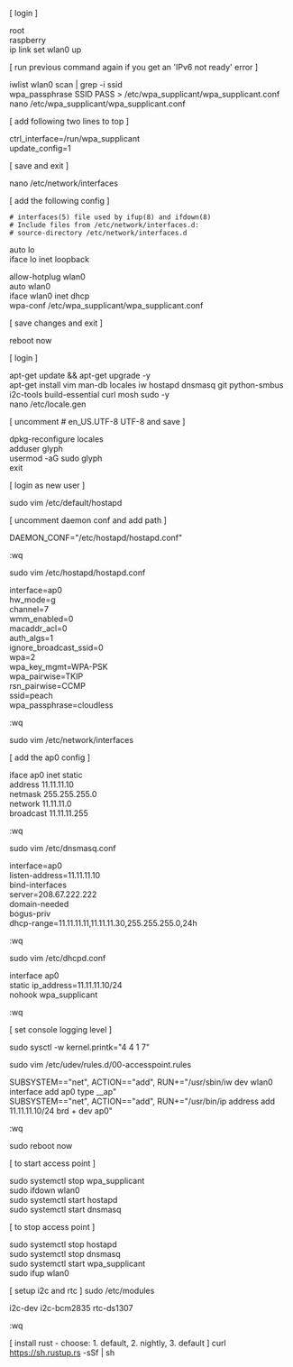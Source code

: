 [ login ]

root  
raspberry  
ip link set wlan0 up

[ run previous command again if you get an 'IPv6 not ready' error ]

iwlist wlan0 scan | grep -i ssid  
wpa_passphrase SSID PASS > /etc/wpa_supplicant/wpa_supplicant.conf  
nano /etc/wpa_supplicant/wpa_supplicant.conf

[ add following two lines to top ]

ctrl_interface=/run/wpa_supplicant  
update_config=1

[ save and exit ]

nano /etc/network/interfaces

[ add the following config ]

`# interfaces(5) file used by ifup(8) and ifdown(8)`  
`# Include files from /etc/network/interfaces.d:`  
`# source-directory /etc/network/interfaces.d`  

auto lo  
iface lo inet loopback

allow-hotplug wlan0  
auto wlan0  
iface wlan0 inet dhcp  
    wpa-conf /etc/wpa_supplicant/wpa_supplicant.conf  

[ save changes and exit  ]

reboot now

[ login ]

apt-get update && apt-get upgrade -y  
apt-get install vim man-db locales iw hostapd dnsmasq git python-smbus i2c-tools build-essential curl mosh sudo -y  
nano /etc/locale.gen

[ uncomment # en_US.UTF-8 UTF-8 and save  ]

dpkg-reconfigure locales  
adduser glyph  
usermod -aG sudo glyph  
exit

[ login as new user  ]

sudo vim /etc/default/hostapd

[ uncomment daemon conf and add path  ]

DAEMON_CONF="/etc/hostapd/hostapd.conf"

:wq

sudo vim /etc/hostapd/hostapd.conf

interface=ap0  
hw_mode=g  
channel=7  
wmm_enabled=0  
macaddr_acl=0  
auth_algs=1  
ignore_broadcast_ssid=0  
wpa=2  
wpa_key_mgmt=WPA-PSK  
wpa_pairwise=TKIP  
rsn_pairwise=CCMP  
ssid=peach  
wpa_passphrase=cloudless

:wq

sudo vim /etc/network/interfaces

[ add the ap0 config  ]

iface ap0 inet static  
    address 11.11.11.10  
    netmask 255.255.255.0  
    network 11.11.11.0  
    broadcast 11.11.11.255  

:wq

sudo vim /etc/dnsmasq.conf

interface=ap0  
listen-address=11.11.11.10  
bind-interfaces  
server=208.67.222.222  
domain-needed  
bogus-priv  
dhcp-range=11.11.11.11,11.11.11.30,255.255.255.0,24h

:wq

sudo vim /etc/dhcpd.conf

interface ap0  
    static ip_address=11.11.11.10/24  
    nohook wpa_supplicant  

:wq

[ set console logging level ]

sudo sysctl -w kernel.printk="4 4 1 7"

sudo vim /etc/udev/rules.d/00-accesspoint.rules

SUBSYSTEM=="net", ACTION=="add", RUN+="/usr/sbin/iw dev wlan0 interface add ap0 type __ap"  
SUBSYSTEM=="net", ACTION=="add", RUN+="/usr/bin/ip address add 11.11.11.10/24 brd + dev ap0"

:wq

sudo reboot now

[ to start access point  ]

sudo systemctl stop wpa_supplicant  
sudo ifdown wlan0  
sudo systemctl start hostapd  
sudo systemctl start dnsmasq  

[ to stop access point  ]

sudo systemctl stop hostapd  
sudo systemctl stop dnsmasq  
sudo systemctl start wpa_supplicant  
sudo ifup wlan0

[ setup i2c and rtc ]
sudo /etc/modules

i2c-dev
i2c-bcm2835
rtc-ds1307

:wq

[ install rust - choose: 1. default, 2. nightly, 3. default ]
curl https://sh.rustup.rs -sSf | sh


